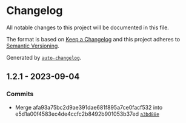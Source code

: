 # Changelog

All notable changes to this project will be documented in this file.

The format is based on [Keep a Changelog](https://keepachangelog.com/en/1.0.0/)
and this project adheres to [Semantic Versioning](https://semver.org/spec/v2.0.0.html).

Generated by [`auto-changelog`](https://github.com/CookPete/auto-changelog).

## 1.2.1 - 2023-09-04

### Commits

- Merge afa93a75bc2d9ae391dae681f895a7ce0facf532 into e5d1a00f4583ec4de4ccfc2b8492b901053b37ed [`a3bd88e`](https://github.com/rohit1901/ts-raw-utils/commit/a3bd88e4dae6a759d78e8d96e94f673b5b60e706)
